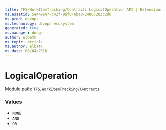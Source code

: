 ```yaml
---
title: TFS/WorkItemTracking/Contracts LogicalOperation API | Extensions for Azure DevOps Services
ms.assetid: 5e449e47-c42f-8af0-6ba3-24807283c2d0
ms.prod: devops
ms.technology: devops-ecosystem
generated: true
ms.manager: douge
author: elbatk
ms.topic: article
ms.author: elbatk
ms.date: 08/04/2016
---
```


# LogicalOperation

Module path: `TFS/WorkItemTracking/Contracts`

### Values

* `NONE` 
* `AND` 
* `OR` 
